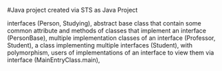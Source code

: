 #Java project created via STS as Java Project

interfaces (Person, Studying),
abstract base class that contain some common attribute and methods of classes that implement an interface (PersonBase),
multiple implementation classes of an interface (Professor, Student),
a class implementing multiple interfaces (Student),
with polymorphism, users of implementations of an interface to view them via interface (MainEntryClass.main),
